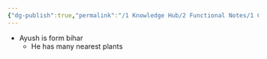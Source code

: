 ```yaml
---
{"dg-publish":true,"permalink":"/1 Knowledge Hub/2 Functional Notes/1 Career Notes/4 NTPC/NTPC Locations/Locations-4/","noteIcon":""}
---
```


- Ayush is form bihar
    - He has many nearest plants